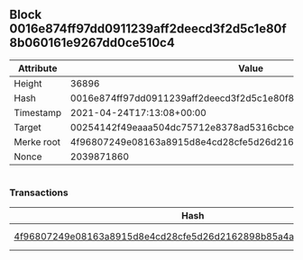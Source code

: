 ## Block 0016e874ff97dd0911239aff2deecd3f2d5c1e80f8b060161e9267dd0ce510c4

Attribute | Value
--- | ---
Height | 36896
Hash | 0016e874ff97dd0911239aff2deecd3f2d5c1e80f8b060161e9267dd0ce510c4
Timestamp | 2021-04-24T17:13:08+00:00
Target | 00254142f49eaaa504dc75712e8378ad5316cbcead634704b3734b6271167cc4
Merke root | 4f96807249e08163a8915d8e4cd28cfe5d26d2162898b85a4aa80c4a167da22a
Nonce | 2039871860

```

```

### Transactions

Hash | Amount
--- | ---
[4f96807249e08163a8915d8e4cd28cfe5d26d2162898b85a4aa80c4a167da22a](4f96807249e08163a8915d8e4cd28cfe5d26d2162898b85a4aa80c4a167da22a.md) | 10.00000000 SKEPTI 
